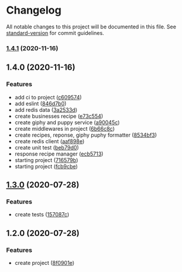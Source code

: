# Changelog

All notable changes to this project will be documented in this file. See [standard-version](https://github.com/conventional-changelog/standard-version) for commit guidelines.

### [1.4.1](https://github.com/elissonalvesilva/interview-delivery-much/compare/v1.4.0...v1.4.1) (2020-11-16)

## 1.4.0 (2020-11-16)


### Features

* add ci to project ([c609574](https://github.com/elissonalvesilva/interview-delivery-much/commit/c60957428f2c30f1a3e466955ea51503e99b10ce))
* add eslint ([846d7b0](https://github.com/elissonalvesilva/interview-delivery-much/commit/846d7b03cdcf339d12d22c3da18a2ca108482f6d))
* add redis data ([3a2533d](https://github.com/elissonalvesilva/interview-delivery-much/commit/3a2533d58f0f7cb9206ee7f8872feb0f55cfdc65))
* create businesses recipe ([e73c554](https://github.com/elissonalvesilva/interview-delivery-much/commit/e73c554eca5061102de5cab35ff7355d8c1ecffd))
* create giphy and puppy service ([a90045c](https://github.com/elissonalvesilva/interview-delivery-much/commit/a90045cc86d627166018da3543c52f8cd214e599))
* create middlewares in project ([6b66c8c](https://github.com/elissonalvesilva/interview-delivery-much/commit/6b66c8c99c20c0bd5f7b9fa35232484e3f41e1f0))
* create recipes, reponse, giphy puphy formatter ([8534bf3](https://github.com/elissonalvesilva/interview-delivery-much/commit/8534bf380853ef7d358a9fcc458fa1506bcd8367))
* create redis client ([aaf898e](https://github.com/elissonalvesilva/interview-delivery-much/commit/aaf898e12f8cfda8d596581435a03733bbb3ad1f))
* create unit test ([beb79d0](https://github.com/elissonalvesilva/interview-delivery-much/commit/beb79d01b9a7cfd3b958d4e5db32ab30237149be))
* response recipe manager ([ecb5713](https://github.com/elissonalvesilva/interview-delivery-much/commit/ecb57136cf06f628cd9f00bc6e54924f0d29001b))
* starting project ([716579b](https://github.com/elissonalvesilva/interview-delivery-much/commit/716579b2e12e04faf21ea154072926944f2232d6))
* starting project ([fcb9cbe](https://github.com/elissonalvesilva/interview-delivery-much/commit/fcb9cbec0acaeac5e597b32f11926900a6b9896b))

## [1.3.0](https://github.com/ElissonAlvesSilva/test-interview-delivery-much/compare/v1.2.0...v1.3.0) (2020-07-28)


### Features

* create tests ([157087c](https://github.com/ElissonAlvesSilva/test-interview-delivery-much/commit/157087c2efb2c6dcdda1f35a54c4e730973fe779))

## 1.2.0 (2020-07-28)


### Features

* create project ([8f0901e](https://github.com/ElissonAlvesSilva/test-interview-delivery-much/commit/8f0901ee82a8d456b052182f9678a2e147386b31))
